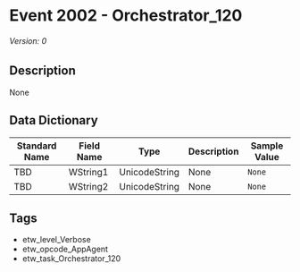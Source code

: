 # Event 2002 - Orchestrator_120
###### Version: 0

## Description
None

## Data Dictionary
|Standard Name|Field Name|Type|Description|Sample Value|
|---|---|---|---|---|
|TBD|WString1|UnicodeString|None|`None`|
|TBD|WString2|UnicodeString|None|`None`|

## Tags
* etw_level_Verbose
* etw_opcode_AppAgent
* etw_task_Orchestrator_120